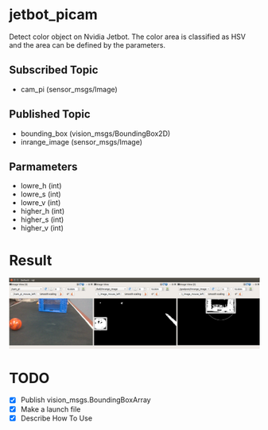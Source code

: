 # jetbot_picam
Detect color object on Nvidia Jetbot. The color area is classified as HSV and the area can be defined by the parameters.

## Subscribed Topic
- cam_pi (sensor_msgs/Image)

## Published Topic
- bounding_box (vision_msgs/BoundingBox2D)
- inrange_image (sensor_msgs/Image)

## Parmameters
- lowre_h (int)
- lowre_s (int)
- lowre_v (int)
- higher_h (int)
- higher_s (int)
- higher_v (int)

# Result
![image](./docs/images/result.png)

# TODO
- [x] Publish vision_msgs.BoundingBoxArray
- [x] Make a launch file
- [x] Describe How To Use
